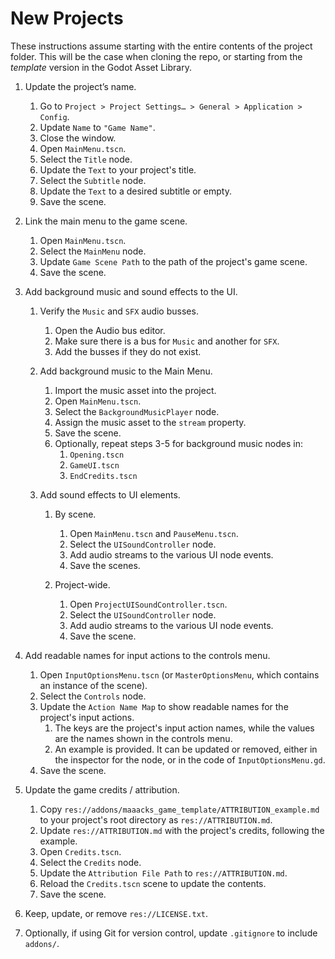 # New Projects

These instructions assume starting with the entire contents of the project folder. This will be the case when cloning the repo, or starting from the *template* version in the Godot Asset Library.
  

1.  Update the project’s name.
    

    1.  Go to `Project > Project Settings… > General > Application > Config`.
    2.  Update `Name` to `"Game Name"`.
    3.  Close the window.
    4.  Open `MainMenu.tscn`.
    5.  Select the `Title` node.
    6.  Update the `Text` to your project's title.
    7.  Select the `Subtitle` node.
    8.  Update the `Text` to a desired subtitle or empty.
    9.  Save the scene.
    

2.  Link the main menu to the game scene.
    

    1.  Open `MainMenu.tscn`.
    2.  Select the `MainMenu` node.
    3.  Update `Game Scene Path` to the path of the project's game scene.
    4.  Save the scene.
    

3.  Add background music and sound effects to the UI.

    1.  Verify the `Music` and `SFX` audio busses.

        1.  Open the Audio bus editor.
        2.  Make sure there is a bus for `Music` and another for `SFX`.
        3.  Add the busses if they do not exist.

    2.  Add background music to the Main Menu.

        1.  Import the music asset into the project.
        2.  Open `MainMenu.tscn`.
        3.  Select the `BackgroundMusicPlayer` node.
        4.  Assign the music asset to the `stream` property.
        5.  Save the scene.
        6.  Optionally, repeat steps 3-5 for background music nodes in:
            1.  `Opening.tscn`
            2.  `GameUI.tscn`
            3.  `EndCredits.tscn`


    3.  Add sound effects to UI elements.


        1.  By scene.


            1.  Open `MainMenu.tscn` and `PauseMenu.tscn`.
            2.  Select the `UISoundController` node.
            3.  Add audio streams to the various UI node events.
            4.  Save the scenes.


        2.  Project-wide.


            1.  Open `ProjectUISoundController.tscn`.
            2.  Select the `UISoundController` node.
            3.  Add audio streams to the various UI node events.
            4.  Save the scene.
   

4.  Add readable names for input actions to the controls menu.
    

    1.  Open `InputOptionsMenu.tscn` (or `MasterOptionsMenu`, which contains an instance of the scene).
    2.  Select the `Controls` node.
    3.  Update the `Action Name Map` to show readable names for the project's input actions.  
        1.  The keys are the project's input action names, while the values are the names shown in the controls menu.  
        2.  An example is provided. It can be updated or removed, either in the inspector for the node, or in the code of `InputOptionsMenu.gd`.  
    4.  Save the scene.  


5.  Update the game credits / attribution.
    

    1.  Copy `res://addons/maaacks_game_template/ATTRIBUTION_example.md` to your project's root directory as `res://ATTRIBUTION.md`.
    2.  Update `res://ATTRIBUTION.md` with the project's credits, following the example.
    3.  Open `Credits.tscn`.
    4.  Select the `Credits` node.
    5.  Update the `Attribution File Path` to `res://ATTRIBUTION.md`.
    6.  Reload the `Credits.tscn` scene to update the contents.
    7.  Save the scene.

6.  Keep, update, or remove `res://LICENSE.txt`.

7.  Optionally, if using Git for version control, update `.gitignore` to include `addons/`.
   